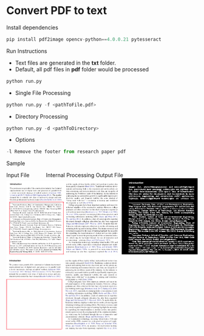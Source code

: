 # Convert PDF to text

Install dependencies
```python
pip install pdf2image opencv-python==4.0.0.21 pytesseract
```
  
Run Instructions <br>
* Text files are generated in the **txt** folder.
* Default, all pdf files in **pdf** folder would be processed <br>
```python
python run.py
```
* Single File Processing
```python
python run.py -f <pathToFile.pdf>
```
* Directory Processing <br>
```python
python run.py -d <pathToDirectory>
```
* Options
```python
-l Remove the footer from research paper pdf
```
Sample <br>
<html>
  <body>
    <div><label style='margin-right:20px;'> Input File </label> <label style="margin-left:20px;">Internal Processing </label><label> Output File </label> </div>
    <div>
      <img src="https://github.com/Kartik33/pdf2text/blob/new/sample/Screenshot%20from%202020-08-15%2017-35-47.png" width="300" />
      <img src=https://github.com/Kartik33/pdf2text/blob/new/sample/binary.png width="200" height="200" />
      <img src=https://github.com/Kartik33/pdf2text/blob/new/sample/Screenshot%20from%202020-08-15%2017-36-07.png width="300" /> 
    </div>
    
  </body>
</html>
